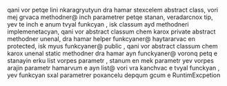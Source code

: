 qani vor petqe   lini nkaragryutyun dra hamar stexcelem abstract class, vori mej grvaca methodner@ inch parametrer petqe stanan, veradarcnox tip,
yev te inch e anum tvyal funkcyan ,  isk classum ayd methodneri implemenetacyan, qani vor abstract classum chem karox private abstract methodner unenal,
dra hamar helper funkcyaner@ haytararvac en protected, isk myus funkcyaner@ public , qani vor abstract classum chem karox unenal static methodner  dra hamar
ayn funckyaner@ voronq petq e  stanayin  erku list vorpes parametr ,  stanum  en mek parametr yev vorpes arajin parametr hamarvum e ayn list@ vori vra kanchvac e
tvyal funckyan , yev funkcyan sxal parametrer poxancelu depqum gcum e RuntimExcpetion
